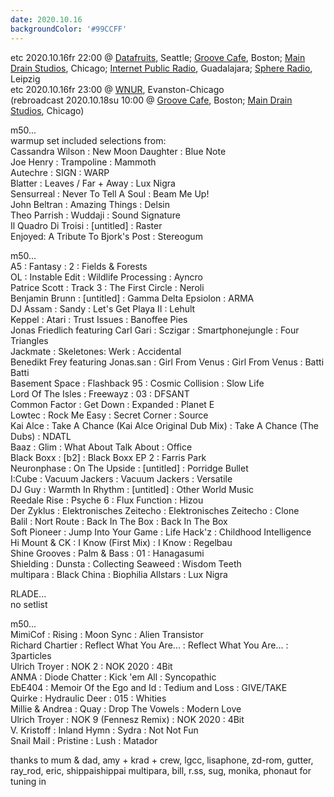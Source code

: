 ```yaml
---
date: 2020.10.16
backgroundColor: '#99CCFF'
---
```


etc 2020.10.16fr 22:00 @ [Datafruits](http://www.datafruits.fm/), Seattle; [Groove Cafe](http://grove.cafe/), Boston; [Main Drain Studios](http://www.youtube.com/maindrainstudios/), Chicago; [Internet Public Radio](https://www.youtube.com/maindrainstudios), Guadalajara; [Sphere Radio](http://www.sphere-radio.net/), Leipzig  
etc 2020.10.16fr 23:00 @ [WNUR](http://www.wnur.org/), Evanston-Chicago  
(rebroadcast 2020.10.18su 10:00 @ [Groove Cafe](http://groove.cafe/), Boston; [Main Drain Studios](https://www.youtube.com/maindrainstudios), Chicago)  

m50...  
warmup set included selections from:  
Cassandra Wilson : New Moon Daughter : Blue Note  
Joe Henry : Trampoline : Mammoth  
Autechre : SIGN : WARP  
Blatter : Leaves / Far + Away : Lux Nigra  
Sensurreal : Never To Tell A Soul : Beam Me Up!  
John Beltran : Amazing Things : Delsin  
Theo Parrish : Wuddaji : Sound Signature  
Il Quadro Di Troisi : \[untitled\] : Raster  
Enjoyed: A Tribute To Bjork's Post : Stereogum  

m50...  
A5 : Fantasy : 2 : Fields & Forests  
OL : Instable Edit : Wildlife Processing : Ayncro  
Patrice Scott : Track 3 : The First Circle : Neroli  
Benjamin Brunn : \[untitled\] : Gamma Delta Epsiolon : ARMA  
DJ Assam : Sandy : Let's Get Playa II : Lehult  
Keppel : Atari : Trust Issues : Banoffee Pies  
Jonas Friedlich featuring Carl Gari : Sczigar : Smartphonejungle : Four Triangles  
Jackmate : Skeletones: Werk : Accidental  
Benedikt Frey featuring Jonas.san : Girl From Venus : Girl From Venus : Batti Batti  
Basement Space : Flashback 95 : Cosmic Collision : Slow Life  
Lord Of The Isles : Freewayz : 03 : DFSANT  
Common Factor : Get Down : Expanded : Planet E  
Lowtec : Rock Me Easy : Secret Corner : Source  
Kai Alce : Take A Chance (Kai Alce Original Dub Mix) : Take A Chance (The Dubs) : NDATL  
Baaz : Glim : What About Talk About : Office  
Black Boxx : \[b2\] : Black Boxx EP 2 : Farris Park  
Neuronphase : On The Upside : \[untitled\] : Porridge Bullet  
I:Cube : Vacuum Jackers : Vacuum Jackers : Versatile  
DJ Guy : Warmth In Rhythm : \[untitled\] : Other World Music  
Reedale Rise : Psyche 6 : Flux Function : Hizou  
Der Zyklus : Elektronisches Zeitecho : Elektronisches Zeitecho : Clone  
Balil : Nort Route : Back In The Box : Back In The Box  
Soft Pioneer : Jump Into Your Game : Life Hack'z : Childhood Intelligence  
Hi Mount & CK : I Know (First Mix) : I Know : Regelbau  
Shine Grooves : Palm & Bass : 01 : Hanagasumi  
Shielding : Dunsta : Collecting Seaweed : Wisdom Teeth  
multipara : Black China : Biophilia Allstars : Lux Nigra  

RLADE...  
no setlist  

m50...  
MimiCof : Rising : Moon Sync : Alien Transistor  
Richard Chartier : Reflect What You Are... : Reflect What You Are... : 3particles  
Ulrich Troyer : NOK 2 : NOK 2020 : 4Bit  
ANMA : Diode Chatter : Kick 'em All : Syncopathic  
EbE404 : Memoir Of the Ego and Id : Tedium and Loss : GIVE/TAKE  
Quirke : Hydraulic Deer : 015 : Whities  
Millie & Andrea : Quay : Drop The Vowels : Modern Love  
Ulrich Troyer : NOK 9 (Fennesz Remix) : NOK 2020 : 4Bit  
V. Kristoff : Inland Hymn : Sydra : Not Not Fun  
Snail Mail : Pristine : Lush : Matador  

thanks to mum & dad, amy + krad + crew, lgcc, lisaphone, zd-rom, gutter, ray\_rod, eric, shippaishippai multipara, bill, r.ss, sug, monika, phonaut for tuning in